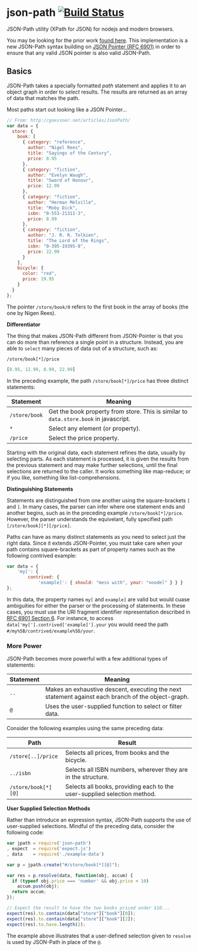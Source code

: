 json-path [![Build Status](https://travis-ci.org/flitbit/json-path.png)](http://travis-ci.org/flitbit/json-path)
=========

JSON-Path utility (XPath for JSON) for nodejs and modern browsers.

You may be looking for the prior work [found here](http://goessner.net/articles/JsonPath/). This implementation is a new JSON-Path syntax building on [JSON Pointer (RFC 6901)](http://tools.ietf.org/html/rfc6901) in order to ensure that any valid JSON pointer is also valid JSON-Path.

## Basics

JSON-Path takes a specially formatted *path* statement and applies it to an object graph in order to *select* results. The results are returned as an array of data that matches the path.

Most paths start out looking like a JSON Pointer...

```javascript
// From: http://goessner.net/articles/JsonPath/
var data = {
  store: {
    book: [
      { category: "reference",
        author: "Nigel Rees",
        title: "Sayings of the Century",
        price: 8.95
      },
      { category: "fiction",
        author: "Evelyn Waugh",
        title: "Sword of Honour",
        price: 12.99
      },
      { category: "fiction",
        author: "Herman Melville",
        title: "Moby Dick",
        isbn: "0-553-21311-3",
        price: 8.99
      },
      { category: "fiction",
        author: "J. R. R. Tolkien",
        title: "The Lord of the Rings",
        isbn: "0-395-19395-8",
        price: 22.99
      }
    ],
    bicycle: {
      color: "red",
      price: 19.95
    }
  }
};
```

The pointer `/store/book/0` refers to the first book in the array of books (the one by Nigen Rees).

**Differentiator**

The thing that makes JSON-Path different from JSON-Pointer is that you can do more than reference a single point in a structure. Instead, you are able to `select` many pieces of data out of a structure, such as:

`/store/book[*]/price`
```javascript
[8.95, 12.99, 8.99, 22.99]
```

In the preceding example, the path `/store/book[*]/price` has three distinct statements:

Statement | Meaning
--- | ---
`/store/book` | Get the book property from store. This is similar to `data.store.book` in javascript.
`*` | Select any element (or property).
`/price` | Select the price property.

Starting with the original data, each statement refines the data, usually by selecting parts. As each statement is processed, it is given the results from the previous statement and may make further selections, until the final selections are returned to the caller. It works something like map-reduce; or if you like, something like list-comprehensions.

**Distinguishing Statements**

Statements are distinguished from one another using the square-brackets `[` and `]`. In many cases, the parser can infer where one statement ends and another begins, such as in the preceding example `/store/book[*]/price`. However, the parser understands the equivelant, fully specified path `[/store/book][*][/price]`.

Paths can have as many distinct statements as you need to select just the right data. Since it extends JSON-Pointer, you must take care when your path contains square-brackets as part of property names such as the following contrived example:

```javascript
var data = {
	'my[': {
		contrived: {
			'example]': { should: "mess with", your: "noodel" } } }
};
```

In this data, the property names `my[` and `example]` are valid but would cuase ambiguities for either the parser or the processing of statements. In these cases, you must use the URI fragment identifier representation described in [RFC 6901 Section 6](http://tools.ietf.org/html/rfc6901). For instance, to access `data['my['].contrived['example]'].your` you would need the path `#/my%5B/contrived/example%5D/your`.

### More Power

JSON-Path becomes more powerful with a few additional types of statements:

Statement | Meaning
--- | ---
`..` | Makes an exhaustive descent, executing the next statement against each branch of the object-graph.
`@` | Uses the user-supplied function to select or filter data.

Consider the following examples using the same preceding data:

Path | Result
--- | ---
`/store[..]/price` | Selects all prices, from books and the bicycle.
`../isbn` | Selects all ISBN numbers, wherever they are in the structure.
`/store/book[*][@]` | Selects all books, providing each to the user-supplied selection method.

**User Supplied Selection Methods**

Rather than introduce an expression syntax, JSON-Path supports the use of user-supplied selections. Mindful of the preceding data, consider the following code:

```javascript
var jpath = require('json-path')
, expect  = require('expect.js')
, data    = require('./example-data')

var p = jpath.create("#/store/book[*][@]");

var res = p.resolve(data, function(obj, accum) {
  if (typeof obj.price === 'number' && obj.price < 10)
    accum.push(obj);
  return accum;
});

// Expect the result to have the two books priced under $10...
expect(res).to.contain(data["store"]["book"][0]);
expect(res).to.contain(data["store"]["book"][2]);
expect(res).to.have.length(2);

```

The example above illustrates that a user-defined selection given to `resolve` is used by JSON-Path in place of the `@`.

